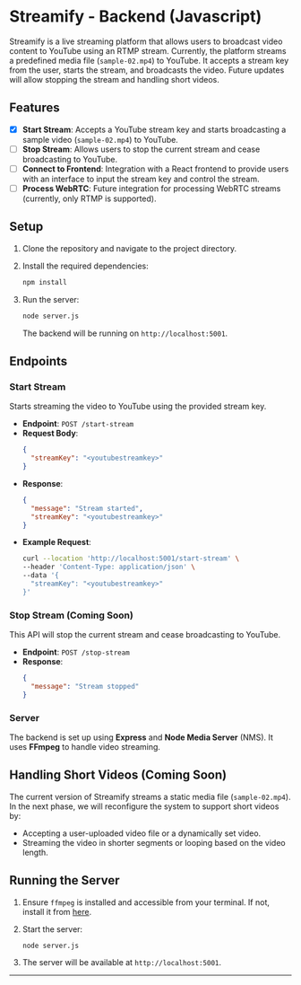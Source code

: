 # Streamify - Backend (Javascript)

Streamify is a live streaming platform that allows users to broadcast video content to YouTube using an RTMP stream. Currently, the platform streams a predefined media file (`sample-02.mp4`) to YouTube. It accepts a stream key from the user, starts the stream, and broadcasts the video. Future updates will allow stopping the stream and handling short videos.

## Features

- [x] **Start Stream**: Accepts a YouTube stream key and starts broadcasting a sample video (`sample-02.mp4`) to YouTube.
- [ ] **Stop Stream**: Allows users to stop the current stream and cease broadcasting to YouTube.
- [ ] **Connect to Frontend**: Integration with a React frontend to provide users with an interface to input the stream key and control the stream.
- [ ] **Process WebRTC**: Future integration for processing WebRTC streams (currently, only RTMP is supported).

## Setup

1. Clone the repository and navigate to the project directory.
2. Install the required dependencies:
   ```bash
   npm install
   ```

3. Run the server:
   ```bash
   node server.js
   ```

   The backend will be running on `http://localhost:5001`.

## Endpoints

### Start Stream

Starts streaming the video to YouTube using the provided stream key.

- **Endpoint**: `POST /start-stream`
- **Request Body**:
  ```json
  {
    "streamKey": "<youtubestreamkey>"
  }
  ```
- **Response**:
  ```json
  {
    "message": "Stream started",
    "streamKey": "<youtubestreamkey>"
  }
  ```
- **Example Request**:
  ```bash
  curl --location 'http://localhost:5001/start-stream' \
  --header 'Content-Type: application/json' \
  --data '{
    "streamKey": "<youtubestreamkey>"
  }'
  ```

### Stop Stream (Coming Soon)

This API will stop the current stream and cease broadcasting to YouTube. 

- **Endpoint**: `POST /stop-stream`
- **Response**:
  ```json
  {
    "message": "Stream stopped"
  }
  ```

### Server

The backend is set up using **Express** and **Node Media Server** (NMS). It uses **FFmpeg** to handle video streaming.

## Handling Short Videos (Coming Soon)

The current version of Streamify streams a static media file (`sample-02.mp4`). In the next phase, we will reconfigure the system to support short videos by:

- Accepting a user-uploaded video file or a dynamically set video.
- Streaming the video in shorter segments or looping based on the video length.

## Running the Server

1. Ensure `ffmpeg` is installed and accessible from your terminal. If not, install it from [here](https://ffmpeg.org/download.html).
2. Start the server:
   ```bash
   node server.js
   ```

3. The server will be available at `http://localhost:5001`.

---
